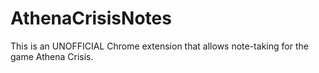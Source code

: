 # AthenaCrisisNotes
This is an UNOFFICIAL Chrome extension that allows note-taking for the game Athena Crisis.
